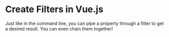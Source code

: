 # Create Filters in Vue.js

Just like in the command line, you can pipe a property through a filter to get a desired result. You can even chain them together!